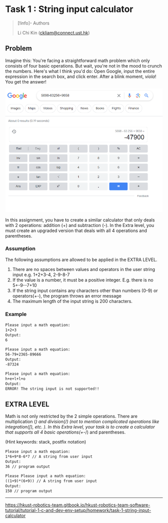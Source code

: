 # Task 1 : String input calculator

> [!info]- Authors
>
> Li Chi Kin (ckliam@connect.ust.hk)

## Problem

Imagine this: You're facing a straightforward math problem which only consists of four basic operations. But wait, you're not in the mood to crunch the numbers. Here's what I think you'd do: Open Google, input the entire expression in the search box, and click enter. After a blink moment, _viola_! You get the answer!

![](Pasted%20image%2020230830184041.png)

In this assignment, you have to create a similar calculator that only deals with 2 operations: addition (+) and subtraction (-). In the Extra level, you must create an upgraded version that deals with all 4 operations and parentheses.

### Assumption

The following assumptions are allowed to be applied in the EXTRA LEVEL.

1. There are no spaces between values and operators in the user string input e.g. 1+2+3-4, 2-9-8-7
2. If the value is a number, it must be a positive integer. E.g. there is no 5+-9--7+10
3. If the string input contains any characters other than numbers (0-9) or operators(+-), the program throws an error message
4. The maximum length of the input string is 200 characters.

### Example

```
Please input a math equation:
1+2+3
Output:
6
```

```console
Please input a math equation:
56-79+2365-89666
Output:
-87324
```

```console
Please input a math equation:
h+e+l+l+o
Output:
ERROR! The string input is not supported!!
```

## EXTRA LEVEL

Math is not only restricted by the 2 simple operations. There are multiplication (*) and division(/) (not to mention complicated operations like integration(∫), etc. ). In this Extra level, your task is to create a calculator that supports all 4 basic operations(+-*/) and parentheses.

(Hint keywords: stack, postfix notation)

```console
Please input a math equation:
1*6+9*8-6*7 // A string from user input
Output:
36 // program output
```

```console
Please Please input a math equation:
((1+9)*(6+9)) // A string from user input
Output:
150 // program output
```

---

https://hkust-robotics-team.gitbook.io/hkust-robotics-team-software-tutorial/tutorial-1-c-and-dev-env-setup/homework/task-1-string-input-calculator
